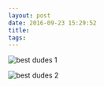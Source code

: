 ```yaml
---
layout: post
date: 2016-09-23 15:29:52
title: 
tags:
---
```


![best dudes 1](/assets/photoblog/IMG_2427.jpg)

![best dudes 2](/assets/photoblog/IMG_2426.jpg)